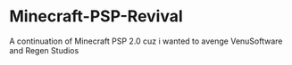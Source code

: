 # Minecraft-PSP-Revival
A continuation of Minecraft PSP 2.0 cuz i wanted to avenge VenuSoftware and Regen Studios
